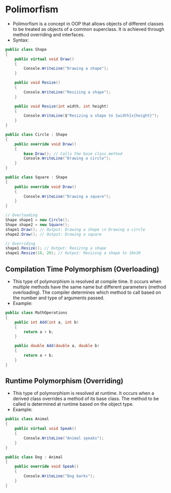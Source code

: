 # Polimorfism

- Polimorfism is a concept in OOP that allows objects of different classes to be treated as objects of a common superclass. It is achieved through method overriding and interfaces.
- Syntax:

```csharp
public class Shape
{
    public virtual void Draw()
    {
        Console.WriteLine("Drawing a shape");
    }

    public void Resize()
    {
        Console.WriteLine("Resizing a shape");
    }

    public void Resize(int width, int height)
    {
        Console.WriteLine($"Resizing a shape to {width}x{height}");
    }
}

public class Circle : Shape
{
    public override void Draw()
    {
        base.Draw(); // Calls the base class method
        Console.WriteLine("Drawing a circle");
    }
}

public class Square : Shape
{
    public override void Draw()
    {
        Console.WriteLine("Drawing a square");
    }
}

// Overloading
Shape shape1 = new Circle();
Shape shape2 = new Square();
shape1.Draw(); // Output: Drawing a shape \n Drawing a circle
shape2.Draw(); // Output: Drawing a square

// Overriding
shape1.Resize(); // Output: Resizing a shape
shape1.Resize(10, 20); // Output: Resizing a shape to 10x20
```

## Compilation Time Polymorphism (Overloading)

- This type of polymorphism is resolved at compile time. It occurs when multiple methods have the same name but different parameters (method overloading). The compiler determines which method to call based on the number and type of arguments passed.
- Example:

```csharp
public class MathOperations
{
    public int Add(int a, int b)
    {
        return a + b;
    }

    public double Add(double a, double b)
    {
        return a + b;
    }
}
```

## Runtime Polymorphism (Overriding)

- This type of polymorphism is resolved at runtime. It occurs when a derived class overrides a method of its base class. The method to be called is determined at runtime based on the object type.
- Example:

```csharp
public class Animal
{
    public virtual void Speak()
    {
        Console.WriteLine("Animal speaks");
    }
}

public class Dog : Animal
{
    public override void Speak()
    {
        Console.WriteLine("Dog barks");
    }
}
```
